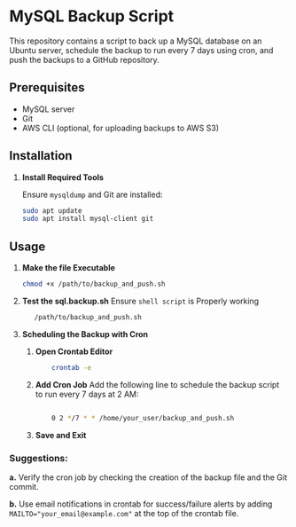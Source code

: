 # MySQL Backup Script

This repository contains a script to back up a MySQL database on an Ubuntu server, schedule the backup to run every 7 days using cron, and push the backups to a GitHub repository.

## Prerequisites

- MySQL server
- Git
- AWS CLI (optional, for uploading backups to AWS S3)

## Installation

1. **Install Required Tools**

   Ensure `mysqldump` and Git are installed:

   ```sh
   sudo apt update
   sudo apt install mysql-client git

## Usage

1. **Make the file Executable**
     
     ```sh
     chmod +x /path/to/backup_and_push.sh


2. **Test the sql.backup.sh**
     Ensure `shell script` is Properly working
     
     ```sh
        /path/to/backup_and_push.sh

3. **Scheduling the Backup with Cron**

    1. **Open Crontab Editor**

        ```sh 
            crontab -e

    2. **Add Cron Job**
        Add the following line to schedule the backup script to run every 7 days at 2 AM:

        ```sh 

            0 2 */7 * * /home/your_user/backup_and_push.sh
    3. **Save and Exit**


### Suggestions:
**a.** Verify the cron job by checking the creation of the backup file and the Git commit.

**b.** Use email notifications in crontab for success/failure alerts by adding `MAILTO="your_email@example.com"` at the top of the crontab file.


     